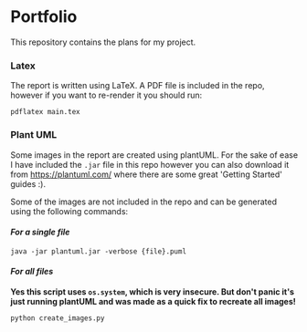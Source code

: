 # Portfolio 
This repository contains the plans for my project.

### Latex
The report is written using LaTeX. A PDF file is included in the repo, however if you want to re-render it you should run:

`pdflatex main.tex`

### Plant UML
Some images in the report are created using plantUML. For the sake of ease I have included the `.jar` file in this repo however you can also download it from https://plantuml.com/ where there are some great 'Getting Started' guides :).

Some of the images are not included in the repo and can be generated using the following commands:

#### _For a single file_
`java -jar plantuml.jar -verbose {file}.puml`

#### _For all files_
**Yes this script uses `os.system`, which is very insecure. But don't panic it's just running plantUML and was made as a quick fix to recreate all images!**

`python create_images.py`

